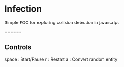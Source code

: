 # Infection
Simple POC for exploring collision detection in javascript

======

## Controls

space   : Start/Pause
r       : Restart
a       : Convert random entity
